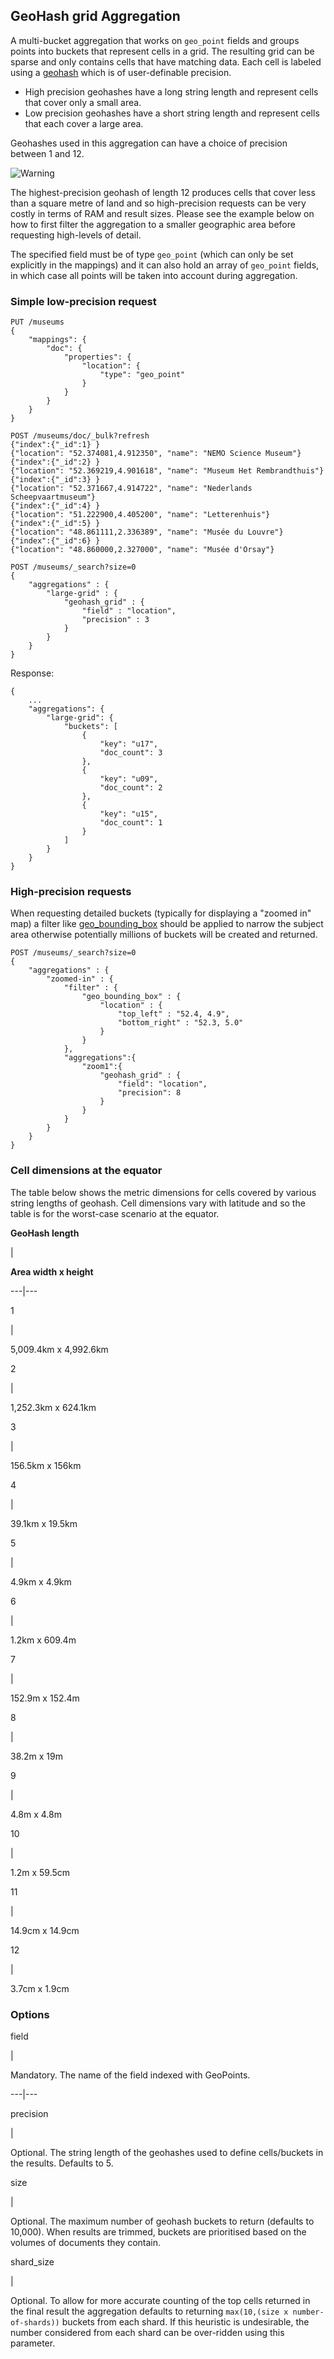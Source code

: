 ## GeoHash grid Aggregation

A multi-bucket aggregation that works on `geo_point` fields and groups points into buckets that represent cells in a grid. The resulting grid can be sparse and only contains cells that have matching data. Each cell is labeled using a [geohash](http://en.wikipedia.org/wiki/Geohash) which is of user-definable precision.

  * High precision geohashes have a long string length and represent cells that cover only a small area. 
  * Low precision geohashes have a short string length and represent cells that each cover a large area. 



Geohashes used in this aggregation can have a choice of precision between 1 and 12.

![Warning](images/icons/warning.png)

The highest-precision geohash of length 12 produces cells that cover less than a square metre of land and so high-precision requests can be very costly in terms of RAM and result sizes. Please see the example below on how to first filter the aggregation to a smaller geographic area before requesting high-levels of detail.

The specified field must be of type `geo_point` (which can only be set explicitly in the mappings) and it can also hold an array of `geo_point` fields, in which case all points will be taken into account during aggregation.

### Simple low-precision request
    
    
    PUT /museums
    {
        "mappings": {
            "doc": {
                "properties": {
                    "location": {
                        "type": "geo_point"
                    }
                }
            }
        }
    }
    
    POST /museums/doc/_bulk?refresh
    {"index":{"_id":1} }
    {"location": "52.374081,4.912350", "name": "NEMO Science Museum"}
    {"index":{"_id":2} }
    {"location": "52.369219,4.901618", "name": "Museum Het Rembrandthuis"}
    {"index":{"_id":3} }
    {"location": "52.371667,4.914722", "name": "Nederlands Scheepvaartmuseum"}
    {"index":{"_id":4} }
    {"location": "51.222900,4.405200", "name": "Letterenhuis"}
    {"index":{"_id":5} }
    {"location": "48.861111,2.336389", "name": "Musée du Louvre"}
    {"index":{"_id":6} }
    {"location": "48.860000,2.327000", "name": "Musée d'Orsay"}
    
    POST /museums/_search?size=0
    {
        "aggregations" : {
            "large-grid" : {
                "geohash_grid" : {
                    "field" : "location",
                    "precision" : 3
                }
            }
        }
    }

Response:
    
    
    {
        ...
        "aggregations": {
            "large-grid": {
                "buckets": [
                    {
                        "key": "u17",
                        "doc_count": 3
                    },
                    {
                        "key": "u09",
                        "doc_count": 2
                    },
                    {
                        "key": "u15",
                        "doc_count": 1
                    }
                ]
            }
        }
    }

### High-precision requests

When requesting detailed buckets (typically for displaying a "zoomed in" map) a filter like [geo_bounding_box](query-dsl-geo-bounding-box-query.html "Geo Bounding Box Query") should be applied to narrow the subject area otherwise potentially millions of buckets will be created and returned.
    
    
    POST /museums/_search?size=0
    {
        "aggregations" : {
            "zoomed-in" : {
                "filter" : {
                    "geo_bounding_box" : {
                        "location" : {
                            "top_left" : "52.4, 4.9",
                            "bottom_right" : "52.3, 5.0"
                        }
                    }
                },
                "aggregations":{
                    "zoom1":{
                        "geohash_grid" : {
                            "field": "location",
                            "precision": 8
                        }
                    }
                }
            }
        }
    }

### Cell dimensions at the equator

The table below shows the metric dimensions for cells covered by various string lengths of geohash. Cell dimensions vary with latitude and so the table is for the worst-case scenario at the equator.

**GeoHash length**

| 

**Area width x height**  
  
---|---  
  
1 

| 

5,009.4km x 4,992.6km   
  
2 

| 

1,252.3km x 624.1km   
  
3 

| 

156.5km x 156km   
  
4 

| 

39.1km x 19.5km   
  
5 

| 

4.9km x 4.9km   
  
6 

| 

1.2km x 609.4m   
  
7 

| 

152.9m x 152.4m   
  
8 

| 

38.2m x 19m   
  
9 

| 

4.8m x 4.8m   
  
10 

| 

1.2m x 59.5cm   
  
11 

| 

14.9cm x 14.9cm   
  
12 

| 

3.7cm x 1.9cm   
  
### Options

field 

| 

Mandatory. The name of the field indexed with GeoPoints.   
  
---|---  
  
precision 

| 

Optional. The string length of the geohashes used to define cells/buckets in the results. Defaults to 5.   
  
size 

| 

Optional. The maximum number of geohash buckets to return (defaults to 10,000). When results are trimmed, buckets are prioritised based on the volumes of documents they contain.   
  
shard_size 

| 

Optional. To allow for more accurate counting of the top cells returned in the final result the aggregation defaults to returning `max(10,(size x number-of-shards))` buckets from each shard. If this heuristic is undesirable, the number considered from each shard can be over-ridden using this parameter. 
